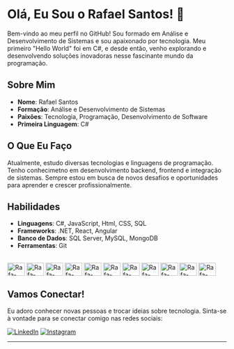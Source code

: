 # Olá, Eu Sou o Rafael Santos! 👋

Bem-vindo ao meu perfil no GitHub! Sou formado em Análise e Desenvolvimento de Sistemas e sou apaixonado por tecnologia. Meu primeiro "Hello World" foi em C#, e desde então, venho explorando e desenvolvendo soluções inovadoras nesse fascinante mundo da programação.

## Sobre Mim

- **Nome**: Rafael Santos
- **Formação**: Análise e Desenvolvimento de Sistemas
- **Paixões**: Tecnologia, Programação, Desenvolvimento de Software
- **Primeira Linguagem**: C#

## O Que Eu Faço

Atualmente, estudo diversas tecnologias e linguagens de programação. Tenho conhecimetno em desenvolvimento backend, frontend e integração de sistemas. Sempre estou em busca de novos desafios e oportunidades para aprender e crescer profissionalmente.

## Habilidades

- **Linguagens**: C#, JavaScript, Html, CSS, SQL
- **Frameworks**: .NET, React, Angular
- **Banco de Dados**: SQL Server, MySQL, MongoDB
- **Ferramentas**: Git

<div style="display: Inline_block"><br>
<img align="center" alt="Rafa-DotNet" height="30" width="40" src="https://cdn.jsdelivr.net/gh/devicons/devicon@latest/icons/dot-net/dot-net-original-wordmark.svg" />
<img align="center" alt="Rafa-C#" height="30" width="40" src="https://cdn.jsdelivr.net/gh/devicons/devicon@latest/icons/csharp/csharp-original.svg" />
<img align="center" alt="Rafa-DotNetCore" height="30" width="40" src="https://cdn.jsdelivr.net/gh/devicons/devicon@latest/icons/dotnetcore/dotnetcore-original.svg" />
<img align="center" alt="Rafa-JavaScript" height="30" width="40" src="https://cdn.jsdelivr.net/gh/devicons/devicon@latest/icons/javascript/javascript-original.svg" />
<img align="center" alt="Rafa-MySql" height="30" width="40" src="https://cdn.jsdelivr.net/gh/devicons/devicon@latest/icons/mysql/mysql-original-wordmark.svg" />
<img align="center" alt="Rafa-MongoDb" height="30" width="40" src="https://cdn.jsdelivr.net/gh/devicons/devicon@latest/icons/mongodb/mongodb-plain-wordmark.svg" />
<img align="center" alt="Rafa-Angular" height="30" width="40" src="https://cdn.jsdelivr.net/gh/devicons/devicon@latest/icons/angular/angular-original.svg" />
<img align="center" alt="Rafa-CSS" height="30" width="40" src="https://cdn.jsdelivr.net/gh/devicons/devicon@latest/icons/css3/css3-original-wordmark.svg" />
<img align="center" alt="Rafa-Html" height="30" width="40" src="https://cdn.jsdelivr.net/gh/devicons/devicon@latest/icons/html5/html5-original-wordmark.svg" />
<img align="center" alt="Rafa-React" height="30" width="40" src="https://cdn.jsdelivr.net/gh/devicons/devicon@latest/icons/react/react-original.svg" />
<img align="center" alt="Rafa-Git" height="30" width="40" src="https://cdn.jsdelivr.net/gh/devicons/devicon@latest/icons/git/git-original.svg" />
</div>          

## Vamos Conectar!

Eu adoro conhecer novas pessoas e trocar ideias sobre tecnologia. Sinta-se à vontade para se conectar comigo nas redes sociais:

[![LinkedIn](https://img.shields.io/badge/LinkedIn-0077B5?style=for-the-badge&logo=linkedin&logoColor=white)](https://www.linkedin.com/in/rsoliveiranet/)
[![Instagram](https://img.shields.io/badge/Instagram-E4405F?style=for-the-badge&logo=instagram&logoColor=white)](https://www.instagram.com/faelsantos98/)


---

